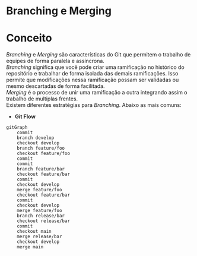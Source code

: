 # Branching e Merging

# Conceito

_Branching_ e _Merging_ são características do Git que permitem o trabalho de equipes de forma paralela e assíncrona.<br />
_Branching_ significa que você pode criar uma ramificação no histórico do repositório e trabalhar de forma isolada das demais ramificações. Isso permite que modificações nessa ramificação possam ser validadas ou mesmo descartadas de forma facilitada.<br />
_Merging_ é o processo de unir uma ramificação a outra integrando assim o trabalho de multiplas frentes.<br />
Existem diferentes estratégias para _Branching_. Abaixo as mais comuns:

* **Git Flow**

```mermaid
gitGraph
    commit
    branch develop
    checkout develop
    branch feature/foo
    checkout feature/foo
    commit
    commit
    branch feature/bar
    checkout feature/bar
    commit
    checkout develop
    merge feature/foo
    checkout feature/bar
    commit
    checkout develop
    merge feature/foo
    branch release/bar
    checkout release/bar
    commit
    checkout main
    merge release/bar
    checkout develop
    merge main
```